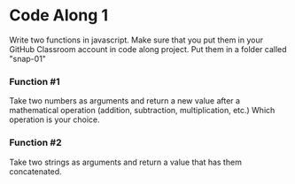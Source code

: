 # Code Along 1
Write two functions in javascript. Make sure that you put them in your GitHub Classroom account in code along project.  Put them in a folder called "snap-01"

### Function #1
Take two numbers as arguments and return a new value after a mathematical operation (addition, subtraction, multiplication, etc.)  Which operation is your choice.

### Function #2
Take two strings as arguments and return a value that has them concatenated.
